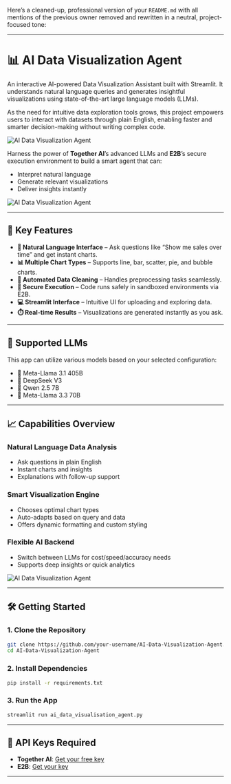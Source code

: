Here’s a cleaned-up, professional version of your `README.md` with all mentions of the previous owner removed and rewritten in a neutral, project-focused tone:

---

# 📊 AI Data Visualization Agent

An interactive AI-powered Data Visualization Assistant built with Streamlit. It understands natural language queries and generates insightful visualizations using state-of-the-art large language models (LLMs).

As the need for intuitive data exploration tools grows, this project empowers users to interact with datasets through plain English, enabling faster and smarter decision-making without writing complex code.

![AI Data Visualization Agent](img/AI%20DVA.jpg)

Harness the power of **Together AI**’s advanced LLMs and **E2B**’s secure execution environment to build a smart agent that can:

* Interpret natural language
* Generate relevant visualizations
* Deliver insights instantly

![AI Data Visualization Agent](img/AI%20DVA1.jpg)

---

## 🚀 Key Features

* **💬 Natural Language Interface** – Ask questions like “Show me sales over time” and get instant charts.
* **📊 Multiple Chart Types** – Supports line, bar, scatter, pie, and bubble charts.
* **🧹 Automated Data Cleaning** – Handles preprocessing tasks seamlessly.
* **🔐 Secure Execution** – Code runs safely in sandboxed environments via E2B.
* **💻 Streamlit Interface** – Intuitive UI for uploading and exploring data.
* **⏱️ Real-time Results** – Visualizations are generated instantly as you ask.

---

## 🧠 Supported LLMs

This app can utilize various models based on your selected configuration:

* 🦙 Meta-Llama 3.1 405B
* 🧠 DeepSeek V3
* 🧬 Qwen 2.5 7B
* 🔬 Meta-Llama 3.3 70B

---

## 📈 Capabilities Overview

### Natural Language Data Analysis

* Ask questions in plain English
* Instant charts and insights
* Explanations with follow-up support

### Smart Visualization Engine

* Chooses optimal chart types
* Auto-adapts based on query and data
* Offers dynamic formatting and custom styling

### Flexible AI Backend

* Switch between LLMs for cost/speed/accuracy needs
* Supports deep insights or quick analytics

![AI Data Visualization Agent](img/AI%20DVA2.jpg)

---

## 🛠️ Getting Started

### 1. Clone the Repository

```bash
git clone https://github.com/your-username/AI-Data-Visualization-Agent.git
cd AI-Data-Visualization-Agent
```

### 2. Install Dependencies

```bash
pip install -r requirements.txt
```

### 3. Run the App

```bash
streamlit run ai_data_visualisation_agent.py
```

---

## 🔑 API Keys Required

* **Together AI**: [Get your free key](https://api.together.ai/signin)
* **E2B**: [Get your key](https://e2b.dev/docs/legacy/getting-started/api-key)

---
